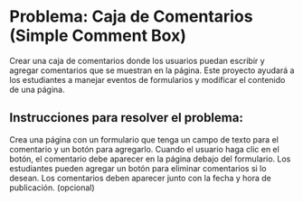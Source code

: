 # Problema: Caja de Comentarios (Simple Comment Box)
Crear una caja de comentarios donde los usuarios puedan escribir y agregar comentarios que se muestran en la página. Este proyecto ayudará a los estudiantes a manejar eventos de formularios y modificar el contenido de una página.
## Instrucciones para resolver el problema:
Crea una página con un formulario que tenga un campo de texto para el comentario y un botón para agregarlo.
Cuando el usuario haga clic en el botón, el comentario debe aparecer en la página debajo del formulario.
Los estudiantes pueden agregar un botón para eliminar comentarios si lo desean.
Los comentarios deben aparecer junto con la fecha y hora de publicación. (opcional)